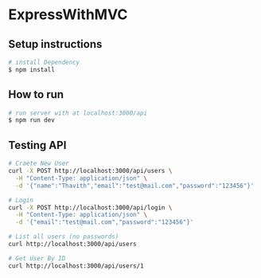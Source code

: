 # ExpressWithMVC

## Setup instructions

``` bash
# install Dependency
$ npm install
```

## How to run
``` bash
# run server with at localhost:3000/api
$ npm run dev

```

## Testing API
``` bash
# Craete New User
curl -X POST http://localhost:3000/api/users \
  -H "Content-Type: application/json" \
  -d '{"name":"Thavith","email":"test@mail.com","password":"123456"}'
```
``` bash
# Login
curl -X POST http://localhost:3000/api/login \
  -H "Content-Type: application/json" \
  -d '{"email":"test@mail.com","password":"123456"}'
```
``` bash
# List all users (no passwords)
curl http://localhost:3000/api/users
```
``` bash
# Get User By ID
curl http://localhost:3000/api/users/1 
```
